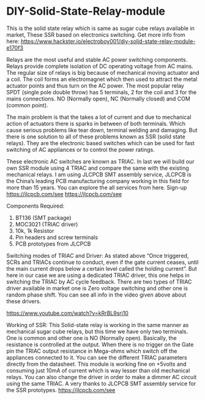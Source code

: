 # DIY-Solid-State-Relay-module
This is the solid state relay which is same as sugar cube relays available in market, These SSR based on electronics switching.
Get more info from here: https://www.hackster.io/electroboy001/diy-solid-state-relay-module-e170f3

Relays are the most useful and stable AC power switching components. Relays provide complete  isolation of DC operating voltage from AC mains. The regular size of relays is big because of mechanical moving actuator and a coil. The coil forms an electromagnet which then used to attract the metal actuator points and thus turn on the AC power. The most popular relay SPDT (single pole double throw) has 5 terminals, 2 for the coil and 3 for the mains connections. NO (Normally open), NC (Normally closed) and COM (common point).

The main problem is that the takes a lot of current and due to mechanical action of actuators there is sparks in between of both terminals. Which cause serious problems like tear down, terminal welding and damaging. But there is one solution to all of these problems known as SSR (solid state relays). They are the electronic based switches which can be used for fast switching of AC appliances or to control the power ratings.

These electronic AC switches are known as TRIAC. In last we will build our own SSR module using 4 TRIAC and compare the same with the existing mechanical relays. I am using JLCPCB SMT assembly service, JLCPCB is the China’s leading PCB manufacturing company working in this field for more than 15 years. You can explore the all services from here. Sign-up https://jlcpcb.com/see
https://jlcpcb.com/see

Components Required:
1) BT136 (SMT package)
2) MOC3021 (TRIAC driver)
3) 10k, 1k Resistor
4) Pin headers and screw terminals
5) PCB prototypes from JLCPCB

Switching modes of TRIAC and Driver:
As stated above “Once triggered, SCRs and TRIACs continue to conduct, even if the gate current ceases, until the main current drops below a certain level called the holding current”. But here in our case we are using a dedicated TRIAC driver, this one helps in switching the TRIAC by AC cycle feedback. There are two types of TRIAC driver available in market one is Zero voltage switching and other one is random phase shift. You can see all info in the video given above about these drivers.

https://www.youtube.com/watch?v=kRrBL9sri10

Working of SSR:
This Solid-state relay is working in the same manner as mechanical sugar cube relays, but this time we have only two terminals. One is common and other one is NO (Normally open). Basically, the resistance is controlled at the output. When there is no trigger on the Gate pin the TRIAC output resistance in Mega-ohms which switch off the appliances connected to it. You can see the different TRIAC parameters directly from the datasheet. This module is working fine on +5volts and consuming just 10mA of current which is way lesser than old mechanical relays. You can also change the driver in order to make a dimmer AC circuit using the same TRIAC. A very thanks to JLCPCB SMT assembly service for the SSR prototypes.
https://jlcpcb.com/see
